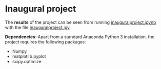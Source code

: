 # Inaugural project

The **results** of the project can be seen from running [inauguralproject.ipynb](inauguralproject.ipynb) with the file [inauguralproject.ipy](inauguralproject.ipy).

**Dependencies:** Apart from a standard Anaconda Python 3 installation, the project requires the following packages:
- Numpy
- matplotlib.pyplot
- scipy.optimize
